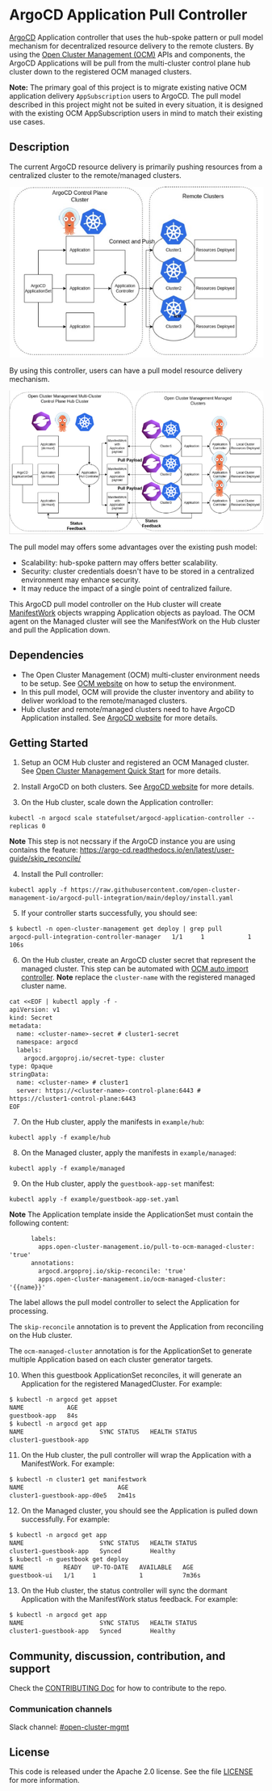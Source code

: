 # ArgoCD Application Pull Controller
[ArgoCD](https://argo-cd.readthedocs.io/en/stable/) Application controller that uses the hub-spoke pattern or pull model mechanism for decentralized resource delivery to the remote clusters.
By using the [Open Cluster Management (OCM)](https://open-cluster-management.io/) APIs and components, 
the ArgoCD Applications will be pull from the multi-cluster control plane hub cluster down to 
the registered OCM managed clusters.

**Note:** The primary goal of this project is to migrate existing native OCM application delivery `AppSubscription` users to ArgoCD.
The pull model described in this project might not be suited in every situation,
it is designed with the existing OCM AppSubscription users in mind to match their existing use cases.

## Description
The current ArgoCD resource delivery is primarily pushing resources from a centralized cluster to the remote/managed clusters.

![push model](assets/push.png)

By using this controller, users can have a pull model resource delivery mechanism.

![pull model](assets/pull.png)

The pull model may offers some advantages over the existing push model:
- Scalability: hub-spoke pattern may offers better scalability.
- Security: cluster credentials doesn't have to be stored in a centralized environment may enhance security.
- It may reduce the impact of a single point of centralized failure.

This ArgoCD pull model controller on the Hub cluster will create [ManifestWork](https://open-cluster-management.io/concepts/manifestwork/) objects wrapping Application objects as payload.
The OCM agent on the Managed cluster will see the ManifestWork on the Hub cluster and pull the Application down.

## Dependencies
- The Open Cluster Management (OCM) multi-cluster environment needs to be setup. See [OCM website](https://open-cluster-management.io/) on how to setup the environment.
- In this pull model, OCM will provide the cluster inventory and ability to deliver workload to the remote/managed clusters.
- Hub cluster and remote/managed clusters need to have ArgoCD Application installed. See [ArgoCD website](https://argo-cd.readthedocs.io/en/stable/getting_started/) for more details.

## Getting Started
1. Setup an OCM Hub cluster and registered an OCM Managed cluster. See [Open Cluster Management Quick Start](https://open-cluster-management.io/getting-started/quick-start/) for more details.

2. Install ArgoCD on both clusters. See [ArgoCD website](https://argo-cd.readthedocs.io/en/stable/getting_started/) for more details.

3. On the Hub cluster, scale down the Application controller:
```
kubectl -n argocd scale statefulset/argocd-application-controller --replicas 0
```
**Note** This step is not necssary if the ArgoCD instance you are using contains the feature: 
https://argo-cd.readthedocs.io/en/latest/user-guide/skip_reconcile/

4. Install the Pull controller:
```
kubectl apply -f https://raw.githubusercontent.com/open-cluster-management-io/argocd-pull-integration/main/deploy/install.yaml
```

5. If your controller starts successfully, you should see:
```
$ kubectl -n open-cluster-management get deploy | grep pull
argocd-pull-integration-controller-manager   1/1     1            1           106s
```

6. On the Hub cluster, create an ArgoCD cluster secret that represent the managed cluster. This step can be automated with [OCM auto import controller](https://github.com/open-cluster-management-io/multicloud-integrations/).
**Note** replace the `cluster-name` with the registered managed cluster name.
```
cat <<EOF | kubectl apply -f -
apiVersion: v1
kind: Secret
metadata:
  name: <cluster-name>-secret # cluster1-secret
  namespace: argocd
  labels:
    argocd.argoproj.io/secret-type: cluster
type: Opaque
stringData:
  name: <cluster-name> # cluster1
  server: https://<cluster-name>-control-plane:6443 # https://cluster1-control-plane:6443
EOF
```

7. On the Hub cluster, apply the manifests in `example/hub`:
```
kubectl apply -f example/hub
```

8. On the Managed cluster, apply the manifests in `example/managed`:
```
kubectl apply -f example/managed
```

9. On the Hub cluster, apply the `guestbook-app-set` manifest:
```
kubectl apply -f example/guestbook-app-set.yaml
```
**Note** The Application template inside the ApplicationSet must contain the following content:
```
      labels:
        apps.open-cluster-management.io/pull-to-ocm-managed-cluster: 'true'
      annotations:
        argocd.argoproj.io/skip-reconcile: 'true'
        apps.open-cluster-management.io/ocm-managed-cluster: '{{name}}'
```
The label allows the pull model controller to select the Application for processing.

The `skip-reconcile` annotation is to prevent the Application from reconciling on the Hub cluster.

The `ocm-managed-cluster` annotation is for the ApplicationSet to generate multiple Application based on each cluster generator targets.

10. When this guestbook ApplicationSet reconciles, it will generate an Application for the registered ManagedCluster. For example:
```
$ kubectl -n argocd get appset
NAME            AGE
guestbook-app   84s
$ kubectl -n argocd get app
NAME                     SYNC STATUS   HEALTH STATUS
cluster1-guestbook-app     
```

11. On the Hub cluster, the pull controller will wrap the Application with a ManifestWork. For example:
```
$ kubectl -n cluster1 get manifestwork
NAME                          AGE
cluster1-guestbook-app-d0e5   2m41s
```

12. On the Managed cluster, you should see the Application is pulled down successfully. For example:
```
$ kubectl -n argocd get app
NAME                     SYNC STATUS   HEALTH STATUS
cluster1-guestbook-app   Synced        Healthy
$ kubectl -n guestbook get deploy
NAME           READY   UP-TO-DATE   AVAILABLE   AGE
guestbook-ui   1/1     1            1           7m36s
```

13. On the Hub cluster, the status controller will sync the dormant Application with the ManifestWork status feedback. For example:
```
$ kubectl -n argocd get app
NAME                     SYNC STATUS   HEALTH STATUS
cluster1-guestbook-app   Synced        Healthy
```

## Community, discussion, contribution, and support

Check the [CONTRIBUTING Doc](CONTRIBUTING.md) for how to contribute to the repo.

### Communication channels

Slack channel: [#open-cluster-mgmt](https://kubernetes.slack.com/channels/open-cluster-mgmt)

## License

This code is released under the Apache 2.0 license. See the file [LICENSE](LICENSE) for more information.

